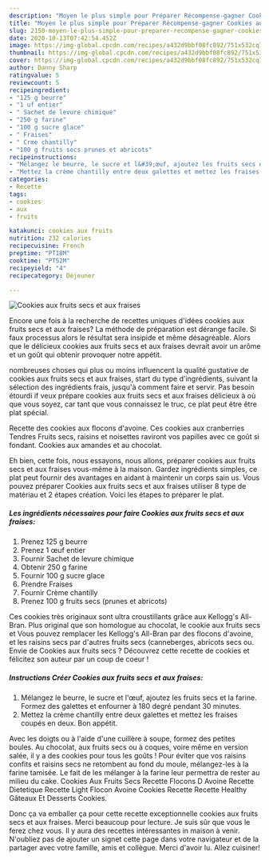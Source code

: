 ```yaml
---
description: "Moyen le plus simple pour Préparer Récompense-gagner Cookies aux fruits secs et aux fraises"
title: "Moyen le plus simple pour Préparer Récompense-gagner Cookies aux fruits secs et aux fraises"
slug: 2150-moyen-le-plus-simple-pour-preparer-recompense-gagner-cookies-aux-fruits-secs-et-aux-fraises
date: 2020-10-13T07:42:54.452Z
image: https://img-global.cpcdn.com/recipes/a432d9bbf08fc892/751x532cq70/cookies-aux-fruits-secs-et-aux-fraises-photo-principale-de-la-recette.jpg
thumbnail: https://img-global.cpcdn.com/recipes/a432d9bbf08fc892/751x532cq70/cookies-aux-fruits-secs-et-aux-fraises-photo-principale-de-la-recette.jpg
cover: https://img-global.cpcdn.com/recipes/a432d9bbf08fc892/751x532cq70/cookies-aux-fruits-secs-et-aux-fraises-photo-principale-de-la-recette.jpg
author: Danny Sharp
ratingvalue: 5
reviewcount: 5
recipeingredient:
- "125 g beurre"
- "1 uf entier"
- " Sachet de levure chimique"
- "250 g farine"
- "100 g sucre glace"
- " Fraises"
- " Crme chantilly"
- "100 g fruits secs prunes et abricots"
recipeinstructions:
- "Mélangez le beurre, le sucre et l&#39;œuf, ajoutez les fruits secs et la farine. Formez des galettes et enfourner à 180 degré pendant 30 minutes."
- "Mettez la crème chantilly entre deux galettes et mettez les fraises coupés en deux. Bon appétit."
categories:
- Recette
tags:
- cookies
- aux
- fruits

katakunci: cookies aux fruits 
nutrition: 232 calories
recipecuisine: French
preptime: "PT18M"
cooktime: "PT52M"
recipeyield: "4"
recipecategory: Déjeuner

---
```



![Cookies aux fruits secs et aux fraises](https://img-global.cpcdn.com/recipes/a432d9bbf08fc892/751x532cq70/cookies-aux-fruits-secs-et-aux-fraises-photo-principale-de-la-recette.jpg)

Encore une fois à la recherche de recettes uniques d'idées cookies aux fruits secs et aux fraises? La méthode de préparation est dérange facile. Si faux processus alors le résultat sera insipide et même désagréable. Alors que le délicieux cookies aux fruits secs et aux fraises devrait avoir un arôme et un goût qui obtenir provoquer notre appétit.

nombreuses choses qui plus ou moins influencent la qualité gustative de cookies aux fruits secs et aux fraises, start du type d'ingrédients, suivant la sélection des ingrédients frais, jusqu'à comment faire et servir. Pas besoin étourdi if veux prépare cookies aux fruits secs et aux fraises délicieux à où que vous soyez, car tant que vous connaissez le truc, ce plat peut être être plat spécial.

Recette des cookies aux flocons d&#39;avoine. Ces cookies aux cranberries Tendres Fruits secs, raisins et noisettes raviront vos papilles avec ce goût si fondant. Cookies aux amandes et au chocolat.


Eh bien, cette fois, nous essayons, nous allons, préparer cookies aux fruits secs et aux fraises vous-même à la maison. Gardez ingrédients simples, ce plat peut fournir des avantages en aidant à maintenir un corps sain us. Vous pouvez préparer Cookies aux fruits secs et aux fraises utiliser 8 type de matériau et 2 étapes création. Voici les étapes to préparer le plat.

<!--inarticleads1-->

##### Les ingrédients nécessaires pour faire Cookies aux fruits secs et aux fraises:

1. Prenez 125 g beurre
1. Prenez 1 œuf entier
1. Fournir  Sachet de levure chimique
1. Obtenir 250 g farine
1. Fournir 100 g sucre glace
1. Prendre  Fraises
1. Fournir  Crème chantilly
1. Prenez 100 g fruits secs (prunes et abricots)


Ces cookies très originaux sont ultra croustillants grâce aux Kellogg&#39;s All-Bran. Plus original que son homologue au chocolat, le cookie aux fruits secs et Vous pouvez remplacer les Kellogg&#39;s All-Bran par des flocons d&#39;avoine, et les raisins secs par d&#39;autres fruits secs (canneberges, abricots secs ou. Envie de Cookies aux fruits secs ? Découvrez cette recette de cookies et félicitez son auteur par un coup de coeur ! 

<!--inarticleads2-->

##### Instructions Créer Cookies aux fruits secs et aux fraises:

1. Mélangez le beurre, le sucre et l&#39;œuf, ajoutez les fruits secs et la farine. Formez des galettes et enfourner à 180 degré pendant 30 minutes.
1. Mettez la crème chantilly entre deux galettes et mettez les fraises coupés en deux. Bon appétit.


Avec les doigts ou à l&#39;aide d&#39;une cuillère à soupe, formez des petites boules. Au chocolat, aux fruits secs ou à coques, voire même en version salée, il y a des cookies pour tous les goûts ! Pour éviter que vos raisins confits et raisins secs ne retombent au fond du moule, mélangez-les à la farine tamisée. Le fait de les mélanger à la farine leur permettra de rester au milieu du cake. Cookies Aux Fruits Secs Recette Flocons D Avoine Recette Dietetique Recette Light Flocon Avoine Cookies Recette Recette Healthy Gâteaux Et Desserts Cookies. 


Donc ça va emballer ça pour cette recette exceptionnelle cookies aux fruits secs et aux fraises. Merci beaucoup pour lecture. Je suis sûr que vous le ferez chez vous. Il y aura des recettes  intéressantes in maison à venir. N'oubliez pas de ajouter un signet cette page dans votre navigateur et de la partager avec votre famille, amis et collègue. Merci d'avoir lu. Allez cuisiner!

